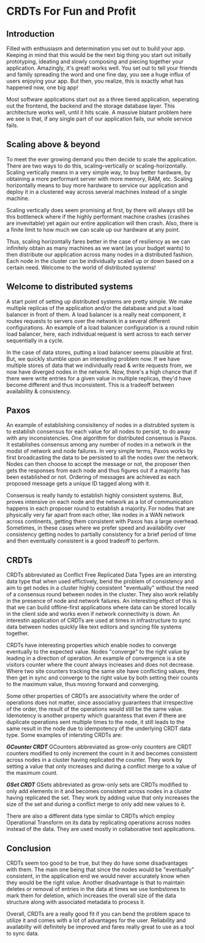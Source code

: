 
# CRDTs For Fun and Profit

## Introduction

Filled with enthusiasm and determination you set out to build your app. Keeping in mind that this would be the next big thing you start out initially prototyping, ideating and slowly composing and piecing together your application. Amazingly, it's great! works well. You set out to tell your friends and family spreading the word and one fine day, you see a huge influx of users enjoying your app. But then, you realize, this is exactly what has happened now, one big app!

Most software applications start out as a three tiered application, seperating out the frontend, the backend and the storage database layer. This architecture works well, until it hits scale. A massive blatant problem here we see is that, if any single part of our application fails, our whole service fails. 

## Scaling above & beyond

To meet the ever growing demand you then decide to scale the application. There are two ways to do this, scaling-vertically or scaling-horizontally. Scaling vertically means in a very simple way, to buy better hardware, by obtaining a more performant server with more memory, RAM, etc. Scaling horizontally means to buy more hardware to service our application and deploy it in a clustered way across several machines instead of a single machine.

Scaling vertically does seem promising at first, by there will always still be this bottleneck where if the highly performant machine crashes (crashes are invevitable) yet again our entire application will then crash. Also, there is a finite limit to how much we can scale up our hardware at any point. 

Thus, scaling horizontally fares better in the case of resiliency as we can infinitely obtain as many machines as we want (as your budget wants) to then distribute our application across many nodes in a distributed fashion. Each node in the cluster can be individually scaled up or down based on a certain need. Welcome to the world of distributed systems!

## Welcome to distributed systems

A start point of setting up distributed systems are pretty simple. We make multiple replicas of the application and/or the database and put a load balancer in front of them. A load balancer is a really neat component, it routes requests to servers over the network in a several different configurations. An example of a load balancer configuration is a round robin load balancer, here, each individual request is sent across to each server sequentially in a cycle. 

In the case of data stores, putting a load balancer seems plausible at first. But, we quickly stumble upon an interesting problem now. If we have multiple stores of data that we individually read & write requests from, we now have diverged nodes in the network. Now, there's a high chance that if there were write entries for a given value in multiple replicas, they'd have become different and thus inconsistent. This is a tradeoff between availability & consistency.

## Paxos

An example of establishing consisitency of nodes in a distrubted system is to establish consensus for each value for all nodes to persist, to do away with any inconsistencies. One algorithm for distributed consensus is Paxos. It establishes consensus among any number of nodes in a network in the modst of network and node failures. In very simple terms, Paxos works by first broadcasting the data to be persisted to all the nodes over the network. Nodes can then choose to accept the message or not, the proposer then gets the responses from each node and thus figures out if a majority has been established or not. Ordering of messages are achieved as each proposed message gets a unique ID tagged along with it.

Consensus is really handy to establish highly consistent systems. But, proves intensive on each node and the network as a lot of communication happens in each proposer round to establish a majority. For nodes that are physically very far apart from each other, like nodes in a WAN network across continents, getting them consistent with Paxos has a large overhead. Sometimes, in these cases where we prefer speed and availability over consistency getting nodes to partially consistency for a brief period of time and then eventually consistent is a good tradeoff to perform.

## CRDTs

CRDTs abbreviated as Conflict Free Replicated Data Types are an intersting data type that when used effictively, bend the problem of consistency and aim to get nodes in a cluster highly consistent "eventually" without the need of a consensus round between nodes in the cluster. They also work reliablly in the presence of node and network failures. An interesting effect of this is that we can build offline-first applications where data can be stored locally in the client side and works even if network connectivity is down. An interestin application of CRDTs are used at times in infrastructure to sync data between nodes quickly like text editors and syncing file systems together.

CRDTs have interesting properties which enable nodes to converge eventually to the expected value. Nodes "converge" to the right value by leading in a direction of operation. An example of convergence is a site visitors counter where the count always increases and does not decrease. Where two site counters tracking the same site have conflicting values, they then get in sync and converge to the right value by both setting their counts to the maximum value, thus moving forward and converging. 

Some other properties of CRDTs are associativity where the order of operations does not matter, since associativy guarantees that irrespective of the order, the result of the operations would still be the same value. Idemotency is another property which guarantess that even if there are duplicate operations sent multiple times to the node, it still leads to the same result in the node due to idempotency of the underlying CRDT data type. Some examples of intersting CRDTs are:

***GCounter CRDT***
 GCounters abbreviated as grow-only counters are CRDT counters modified to only increment the count in it and becomes consistent across nodes in a cluster having replicated the counter. They work by setting a value that only increases and during a conflict merge to a value of the maximum count.

***GSet CRDT***
GSets abbreviated as grow-only sets are CRDTs modified to only add elements in it and becomes consistent across nodes in a cluster having replicated the set. They work by adding value that only increases the size of the set and during a conflict merge to only add new values to it.

There are also a different data type similar to CRDTs which employ Operational Transform on its data by replicating operations across nodes instead of the data. They are used mostly in collaborative text applications.

## Conclusion

CRDTs seem too good to be true, but they do have some disadvantages with them. The main one being that since the nodes would be "eventually" consistent, in the application end we would never accurately know when they would be the right value. Another disadvantage is that to maintain deletes or removal of entries in the data at times we use tombstones to mark them for deletion, which increases the overall size of the data structure along with associated metadata to process it.

Overall, CRDTs are a really good fit if you can bend the problem space to utilize it and comes with a lot of advantages for the user. Reliability and availabilty will definitely be improved and fares really great to use as a tool to sync data.

